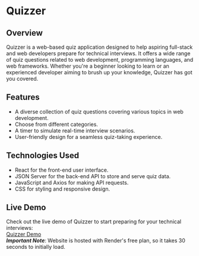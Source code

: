 # Quizzer
## Overview

Quizzer is a web-based quiz application designed to help aspiring full-stack and web developers prepare for technical interviews. It offers a wide range of quiz questions related to web development, programming languages, and web frameworks. Whether you're a beginner looking to learn or an experienced developer aiming to brush up your knowledge, Quizzer has got you covered.

## Features

- A diverse collection of quiz questions covering various topics in web development.
- Choose from different categories.
- A timer to simulate real-time interview scenarios.
- User-friendly design for a seamless quiz-taking experience.

## Technologies Used

- React for the front-end user interface.
- JSON Server for the back-end API to store and serve quiz data.
- JavaScript and Axios for making API requests.
- CSS for styling and responsive design.

## Live Demo

Check out the live demo of Quizzer to start preparing for your technical interviews:    
[Quizzer Demo](https://quizzer-hub.netlify.app)    
***Important Note***: Website is hosted with Render's free plan, so it takes 30 seconds to initially load.


